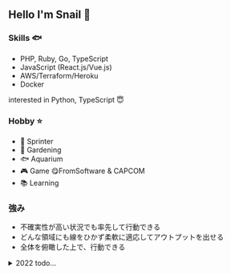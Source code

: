 ## Hello I'm Snail 🐚

### Skills 🐟
- PHP, Ruby, Go, TypeScript
- JavaScript (React.js/Vue.js)
- AWS/Terraform/Heroku
- Docker

interested in Python, TypeScript 😇

### Hobby ⭐
- 🏃 Sprinter 
- 🍅 Gardening 
- 🐟 Aquarium 
- 🎮 Game    😋FromSoftware & CAPCOM
- 📚 Learning 

### 強み
- 不確実性が高い状況でも率先して行動できる
- どんな領域にも線をひかず柔軟に適応してアウトプットを出せる
- 全体を俯瞰した上で、行動できる

<details><summary>2022 todo...</summary>
  
### Backend

Learn multiple languages, deepen knowledge of DB, architecture, and algorithms, and acquire the expertise to compete on the front line and contribute to development efficiency.

- [ ]  Creating an automated development platform for Laravel
- [ ]  Hanami
- [ ]  Python
- [ ]  Go
- [ ]  TypeScript (Nest.js)
- [ ]  Rust
- [ ]  Creating an application that introduces the BFF layer
- [ ]  Increase DB knowledge to reach educational level
- [ ]  Creation of test environment and test automation tools, including E2E
- [ ]  Complete understanding of object-oriented and clean architecture
- [ ]  Creating applications to be implemented with DDD
- [ ]  Creating microservice applications
- [ ]  Engage in or reach the development of large-scale services
- [ ]  Squeezed in a harsh environment
  
### Frontend

This year, I'll keep it low. Catch up with the latest trends, increase my knowledge to a level where I can provide value through personal development, and acquire enough knowledge to make it easy for front-end engineers to work on.

- [ ]  Acquire knowledge of state management using Redux, swr, etc.
- [ ]  Understanding the ideal system for json processing
- [ ]  Drafting of architecture configuration  

### infra

Although it is not as good as SRE, I will master the basic configuration and knowledge up to k8s in order to connect to the backend.

- [ ]  Building an EKS Configuration
- [ ]  Drafting a microservice configuration
- [ ]  Building the infrastructure configuration for front-end applications
- [ ]  GCP knowledge acquisition and construction
  
### Machine learning

Increase knowledge to connect web and data. Understand and acquire peripheral knowledge as needed.

- [ ]  Acquire or clarify enough knowledge to keep up with the general conversation.
- [ ]  Create a simple model for it.
- [ ]  Create a sample involving infrastructure such as GCP
  
</details>
